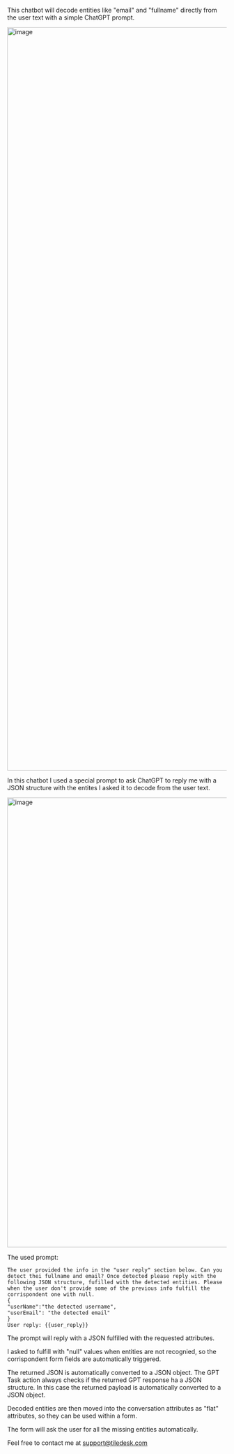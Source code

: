 This chatbot will decode entities like "email" and "fullname" directly from the user text with a simple ChatGPT prompt.

<img width="1702" alt="image" src="https://github.com/sponzillo/markbots/assets/32564846/abdbd3c7-b5c8-46dc-8139-9e1b71eb9708">

In this chatbot I used a special prompt to ask ChatGPT to reply me with a JSON structure with the entites I asked it to decode from the user text.

<img width="1030" alt="image" src="https://github.com/sponzillo/markbots/assets/32564846/cb22ad70-050b-461b-9b4a-c3d0dc3ebe23">

The used prompt:

```
The user provided the info in the "user reply" section below. Can you detect thei fullname and email? Once detected please reply with the following JSON structure, fufilled with the detected entities. Please when the user don't provide some of the previous info fulfill the corrispondent one with null.
{
"userName":"the detected username",
"userEmail": "the detected email"
}
User reply: {{user_reply}}
```

The prompt will reply with a JSON fulfilled with the requested attributes.

I asked to fulfill with "null" values when entities are not recognied, so the corrispondent form fields are automatically triggered.

The returned JSON is automatically converted to a JSON object. The GPT Task action always checks if the returned GPT response ha a JSON structure. In this case the returned payload is automatically converted to a JSON object.

Decoded entities are then moved into the conversation attributes as "flat" attributes, so they can be used within a form.

The form will ask the user for all the missing entities automatically.

Feel free to contact me at support@tiledesk.com
